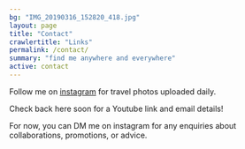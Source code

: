 ```yaml
---
bg: "IMG_20190316_152820_418.jpg"
layout: page
title: "Contact"
crawlertitle: "Links"
permalink: /contact/
summary: "find me anywhere and everywhere"
active: contact
---
```


Follow me on [instagram](https://www.instagram.com/localvagabond/?hl=en/) for travel photos uploaded daily.

Check back here soon for a Youtube link and email details!

For now, you can DM me on instagram for any enquiries about collaborations, promotions, or advice.